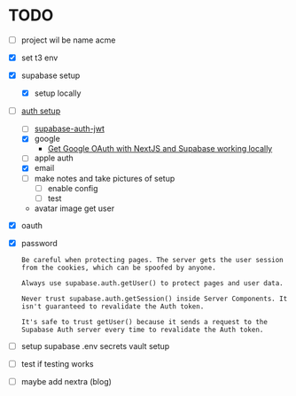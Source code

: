 # TODO

- [ ] project wil be name acme

- [x] set t3 env
- [x] supabase setup
  - [x] setup locally 

- [ ] [auth setup](https://supabase.com/docs/guides/auth/server-side/nextjs)
  - [ ] [supabase-auth-jwt](https://www.youtube.com/watch?v=rwnOal_xRtM)
  - [x] google
    - [Get Google OAuth with NextJS and Supabase working locally
](https://medium.com/@olliedoesdev/nextjs-supabase-google-oauth-on-localhost-0fe8b6341785)
  - [ ] apple auth
  - [x] email
  - [ ] make notes and take pictures of setup
    - [ ] enable config
    - [ ] test 
  - avatar image get user
- [x] oauth
- [x] password
  ```
  Be careful when protecting pages. The server gets the user session from the cookies, which can be spoofed by anyone.

  Always use supabase.auth.getUser() to protect pages and user data.

  Never trust supabase.auth.getSession() inside Server Components. It isn't guaranteed to revalidate the Auth token.

  It's safe to trust getUser() because it sends a request to the Supabase Auth server every time to revalidate the Auth token.
  ```
- [ ] setup supabase .env secrets vault setup

- [ ] test if testing works
- [ ] maybe add nextra (blog)